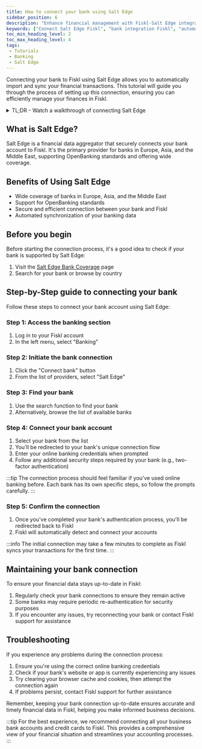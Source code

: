 ```yaml
---
title: How to connect your bank using Salt Edge
sidebar_position: 6
description: "Enhance financial management with Fiskl-Salt Edge integration: Enable seamless bank connections for automatic transaction imports."
keywords: ["Connect Salt Edge Fiskl", "bank integration Fiskl", "automatic transaction imports", "financial management Fiskl", "seamless banking Fiskl"]
toc_min_heading_level: 2
toc_max_heading_level: 4
tags:
 - Tutorials
 - Banking
 - Salt Edge
---
```


Connecting your bank to Fiskl using Salt Edge allows you to automatically import and sync your financial transactions. This tutorial will guide you through the process of setting up this connection, ensuring you can efficiently manage your finances in Fiskl.

<details>

  <summary>TL;DR - Watch a walkthrough of connecting Salt Edge</summary>

  <div style={{ position: 'relative', paddingBottom: '56.25%', height: 0, width: '100%' }}>
<iframe
style={{ position: 'absolute', top: 0, left: 0, width: '100%', height: '100%', border: 0 }}
src="https://demo.fiskl.com/e/cm03lvxwt001rmb0cih22pqei/tour
"
allowFullScreen
webkitallowfullscreen="true"
mozallowfullscreen="true"
allowtransparency="true"
></iframe>
</div>
</details>

## What is Salt Edge?

Salt Edge is a financial data aggregator that securely connects your bank account to Fiskl. It's the primary provider for banks in Europe, Asia, and the Middle East, supporting OpenBanking standards and offering wide coverage.

## Benefits of Using Salt Edge

- Wide coverage of banks in Europe, Asia, and the Middle East
- Support for OpenBanking standards
- Secure and efficient connection between your bank and Fiskl
- Automated synchronization of your banking data

## Before you begin

Before starting the connection process, it's a good idea to check if your bank is supported by Salt Edge:

1. Visit the [Salt Edge Bank Coverage](https://www.saltedge.com/products/account_information/coverage) page
2. Search for your bank or browse by country

## Step-by-Step guide to connecting your bank

Follow these steps to connect your bank account using Salt Edge:

### Step 1: Access the banking section

1. Log in to your Fiskl account
2. In the left menu, select "Banking"

### Step 2: Initiate the bank connection

1. Click the "Connect bank" button
2. From the list of providers, select "Salt Edge"

### Step 3: Find your bank

1. Use the search function to find your bank
2. Alternatively, browse the list of available banks

### Step 4: Connect your bank account

1. Select your bank from the list
2. You'll be redirected to your bank's unique connection flow
3. Enter your online banking credentials when prompted
4. Follow any additional security steps required by your bank (e.g., two-factor authentication)

:::tip
The connection process should feel familiar if you've used online banking before. Each bank has its own specific steps, so follow the prompts carefully.
:::

### Step 5: Confirm the connection

1. Once you've completed your bank's authentication process, you'll be redirected back to Fiskl
2. Fiskl will automatically detect and connect your accounts

:::info
The initial connection may take a few minutes to complete as Fiskl syncs your transactions for the first time.
:::

## Maintaining your bank connection

To ensure your financial data stays up-to-date in Fiskl:

1. Regularly check your bank connections to ensure they remain active
2. Some banks may require periodic re-authentication for security purposes
3. If you encounter any issues, try reconnecting your bank or contact Fiskl support for assistance

## Troubleshooting

If you experience any problems during the connection process:

1. Ensure you're using the correct online banking credentials
2. Check if your bank's website or app is currently experiencing any issues
3. Try clearing your browser cache and cookies, then attempt the connection again
4. If problems persist, contact Fiskl support for further assistance

Remember, keeping your bank connection up-to-date ensures accurate and timely financial data in Fiskl, helping you make informed business decisions.

:::tip
For the best experience, we recommend connecting all your business bank accounts and credit cards to Fiskl. This provides a comprehensive view of your financial situation and streamlines your accounting processes.
:::
